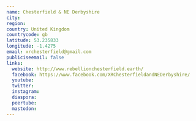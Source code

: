 ```yaml
---
name: Chesterfield & NE Derbyshire
city:
region:
country: United Kingdom
countrycode: gb
latitude: 53.235833
longitude: -1.4275
email: xrchesterfield@gmail.com
publiciseemail: false
links:
  website: http://www.rebellionchesterfield.earth/
  facebook: https://www.facebook.com/XRChesterfieldandNEDerbyshire/
  youtube:
  twitter:
  instagram:
  diaspora:
  peertube:
  mastodon:
---
```

